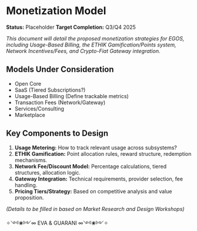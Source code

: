 # Monetization Model

**Status:** Placeholder
**Target Completion:** Q3/Q4 2025

*This document will detail the proposed monetization strategies for EGOS, including Usage-Based Billing, the ETHIK Gamification/Points system, Network Incentives/Fees, and Crypto-Fiat Gateway integration.*

## Models Under Consideration

*   Open Core
*   SaaS (Tiered Subscriptions?)
*   Usage-Based Billing (Define trackable metrics)
*   Transaction Fees (Network/Gateway)
*   Services/Consulting
*   Marketplace

## Key Components to Design

1.  **Usage Metering:** How to track relevant usage across subsystems?
2.  **ETHIK Gamification:** Point allocation rules, reward structure, redemption mechanisms.
3.  **Network Fee/Discount Model:** Percentage calculations, tiered structures, allocation logic.
4.  **Gateway Integration:** Technical requirements, provider selection, fee handling.
5.  **Pricing Tiers/Strategy:** Based on competitive analysis and value proposition.

*(Details to be filled in based on Market Research and Design Workshops)*

✧༺❀༻∞ EVA & GUARANI ∞༺❀༻✧
